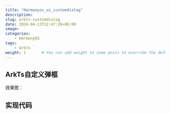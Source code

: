 ```yaml
---
title: "Harmonyos_ui_customdialog"
description: 
slug: arkts-customdialog
date: 2024-04-13T22:47:26+08:00
image: 
categories:
    - HarmonyOS
tags:
    - ArkTs
weight: 1       # You can add weight to some posts to override the default sorting (date descending)
---
```


## ArkTs自定义弹框

效果图：


## 实现代码

``` ts

```